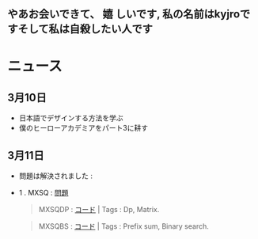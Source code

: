 ## やあお会いできて、 嬉 しいです, 私の名前はkyjroですそして私は自殺したい人です

# ニュース

## 3月10日
- 日本語でデザインする方法を学ぶ
- 僕のヒーローアカデミアをパート3に耕す

## 3月11日
- 問題は解決されました :
- 1 . MXSQ : [問題](https://oj.vnoi.info/problem/qbsquare)
  >MXSQDP : [コード](https://github.com/SunnyYeahBoiii/EveryDayCode/blob/main/Kyjro%E3%81%AE%E3%83%87%E3%83%A2%E3%82%B3%E3%83%BC%E3%83%89/%E5%95%8F%E9%A1%8C%E3%81%AE%E4%BA%BA%E7%94%9F/%E3%83%9B%E3%82%A4%E3%81%95%E3%82%93/mxsqdp.cpp) | Tags : Dp, Matrix.
 
  >MXSQBS : [コード](https://github.com/SunnyYeahBoiii/EveryDayCode/blob/main/Kyjro%E3%81%AE%E3%83%87%E3%83%A2%E3%82%B3%E3%83%BC%E3%83%89/%E5%95%8F%E9%A1%8C%E3%81%AE%E4%BA%BA%E7%94%9F/%E3%83%9B%E3%82%A4%E3%81%95%E3%82%93/mxsqbs.cpp) 
       |  Tags : Prefix sum, Binary search.
